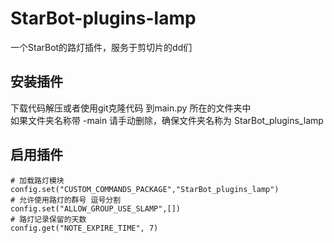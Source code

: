 # StarBot-plugins-lamp
一个StarBot的路灯插件，服务于剪切片的dd们

## 安装插件
下载代码解压或者使用git克隆代码 到main.py 所在的文件夹中  
如果文件夹名称带 -main 请手动删除，确保文件夹名称为 StarBot_plugins_lamp

## 启用插件
```
# 加载路灯模块
config.set("CUSTOM_COMMANDS_PACKAGE","StarBot_plugins_lamp")
# 允许使用路灯的群号 逗号分割
config.set("ALLOW_GROUP_USE_SLAMP",[])
# 路灯记录保留的天数
config.get("NOTE_EXPIRE_TIME", 7)
```